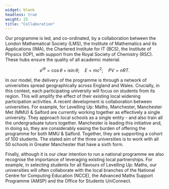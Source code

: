 ```yaml
---
widget: blank
headless: true
weight: 25
title: "Collaboration"
---
```


Our programme is led, and co-ordinated, by a collaboration between the London Mathematical Society (LMS), the Institute of Mathematics and its Applications (IMA), the Chartered Institute for IT (BCS),  the Institute of Physics (IOP), with support from the Royal Society of Chemistry (RSC). These hubs ensure the quality of all academic material.

$$ e^{i \theta} = \cos \theta + i \sin \theta; \quad E = m c^2; \quad PV = nRT.$$


In our model, the delivery of the programme is through a network of universities spread geographically across England and Wales. Crucially, in this context, each participating university will focus on students from its region. This will amplify the effect of their existing local widening participation activities. A recent development is collaboration between universities. For example, for Levelling Up: Maths, Manchester, Manchester Met (MMU) & Salford are currently working together as effectively a single university. They approach local schools as a single entity - and also train all the undergraduate tutors together. Manchester is leading this initiative and, in doing so, they are considerably easing the burden of offering the programme for both MMU & Salford. Together, they are supporting a cohort of 100 students. The stated aim of the three universities is to work with all 50 schools in Greater Manchester that have a sixth form.

Finally, although it is our clear intention to run a national programme we also recognise the importance of leveraging existing local partnerships. For example, in selecting students for all flavours of Levelling Up: Maths, our universities will often collaborate with the local branches of the National Centre for Computing Education (NCCE), the Advanced Maths Support Programme (AMSP) and the Office for Students UniConnect.

